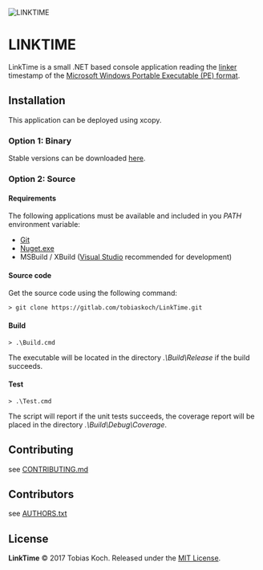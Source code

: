 ![LINKTIME](https://gitlab.com/tobiaskoch/LinkTime/raw/master/Media/LinkTime-256.png)

# LINKTIME
LinkTime is a small .NET based console application reading the [linker](https://en.wikipedia.org/wiki/Linker_(computing)) timestamp of the [Microsoft Windows Portable Executable (PE) format](https://en.wikipedia.org/wiki/Portable_Executable).

## Installation
This application can be deployed using xcopy.

### Option 1: Binary
Stable versions can be downloaded [here](https://gitlab.com/tobiaskoch/LinkTime/pipelines?scope=tags).

### Option 2: Source
#### Requirements
The following applications must be available and included in you *PATH* environment variable:

* [Git](https://git-scm.com/)
* [Nuget.exe](https://www.nuget.org/)
* MSBuild / XBuild ([Visual Studio](https://www.visualstudio.com) recommended for development)

#### Source code
Get the source code using the following command:

    > git clone https://gitlab.com/tobiaskoch/LinkTime.git

#### Build
    > .\Build.cmd

The executable will be located in the directory *.\Build\Release* if the build succeeds.

#### Test
    > .\Test.cmd

The script will report if the unit tests succeeds, the coverage report will be placed in the directory *.\Build\Debug\Coverage*.

## Contributing
see [CONTRIBUTING.md](https://gitlab.com/tobiaskoch/LinkTime/blob/master/CONTRIBUTING.md)

## Contributors
see [AUTHORS.txt](https://gitlab.com/tobiaskoch/LinkTime/blob/master/AUTHORS.txt)

## License
**LinkTime** © 2017  Tobias Koch. Released under the [MIT License](https://gitlab.com/tobiaskoch/LinkTime/blob/master/LICENSE.md).